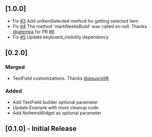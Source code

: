## [1.0.0]

* Fix [#3](https://github.com/apgapg/search_widget/issues/3) Add onItemSelected method for getting selected item
* Fix [#4](https://github.com/apgapg/search_widget/issues/4) The method 'markNeedsBuild' was called on null. Thanks [@jatempa](https://github.com/jatempa) for PR [#6](https://github.com/apgapg/search_widget/pull/6)
* Fix [#5](https://github.com/apgapg/search_widget/issues/5) Update keyboard_visibility dependency

## [0.2.0]
### Merged  
- TextField customizations. Thanks [@jesusrp98](https://github.com/jesusrp98)
### Added
- Add TextField builder optional parameter
- Update Example with more cleanup code
- Add NoItemsWidget as optional parameter
## [0.1.0] - Initial Release
